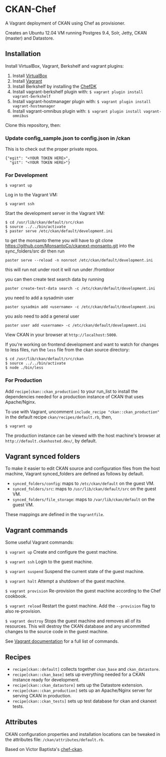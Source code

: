 # CKAN-Chef

A Vagrant deployment of CKAN using Chef as provisioner.

Creates an Ubuntu 12.04 VM running Postgres 9.4, Solr, Jetty, CKAN (master) and Datastore.

## Installation

Install VirtualBox, Vagrant, Berkshelf and vagrant plugins:

1. Install [VirtualBox](https://www.virtualbox.org/wiki/Downloads)
2. Install [Vagrant](https://www.vagrantup.com/)
3. Install Berkshelf by installing the [ChefDK](https://downloads.chef.io/chef-dk/)
4. Install vagrant-berkshelf plugin with: `$ vagrant plugin install vagrant-berkshelf`
5. Install vagrant-hostmanager plugin with: `$ vagrant plugin install vagrant-hostmanager`
6. Install vagrant-omnibus plugin with: `$ vagrant plugin install vagrant-omnibus`

Clone this repository, then:

### Update config_sample.json to config.json in /ckan

This is to check out the proper private repos.
```
{"egit": "<YOUR TOKEN HERE>",
  "git": "<YOUR TOKEN HERE>"}
```

### For Development

`$ vagrant up`

Log in to the Vagrant VM:

`$ vagrant ssh`

Start the development server in the Vagrant VM:

```
$ cd /usr/lib/ckan/default/src/ckan
$ source ../../bin/activate
$ paster serve /etc/ckan/default/development.ini
```
to get the monsanto theme you will have to git clone https://github.com/MonsantoCo/ckanext-monsanto.git 
into the sync_folders/src dir then run 

`paster serve --reload -n nonroot /etc/ckan/default/development.ini`

this will run not under root it will run under /frontdoor

you can then create test search data by running

`paster create-test-data search -c /etc/ckan/default/development.ini`

you need to add a sysadmin user 

`paster sysadmin add <username> -c /etc/ckan/default/development.ini`

you aslo need to add a general user 

`paster user add <username> -c /etc/ckan/default/development.ini`




View CKAN in your browser at `http://localhost:5000`.

If you're working on frontend development and want to watch for changes to less files, run the `less` file from the ckan source directory:

```
$ cd /usr/lib/ckan/default/src/ckan
$ source ../../bin/activate
$ node ./bin/less
```

### For Production

Add `recipe[ckan::ckan_production]` to your run_list to install the dependencies needed for a production instance of CKAN that uses Apache/Nginx.

To use with Vagrant, uncomment `include_recipe "ckan::ckan_production"` in the default recipe `ckan/recipes/default.rb`, then,

`$ vagrant up`

The production instance can be viewed with the host machine's browser at `http://default.ckanhosted.dev/`, by default.

## Vagrant synced folders

To make it easier to edit CKAN source and configuration files from the host machine, Vagrant synced_folders are defined as follows by default.

* `synced_folders/config`: maps to `/etc/ckan/default` on the guest VM.
* `synced_folders/src`: maps to `/usr/lib/ckan/default/src` on the guest VM.
* `synced_folders/file_storage`: maps to `/var/lib/ckan/default` on the guest VM.

These mappings are defined in the `Vagrantfile`.

## Vagrant commands

Some useful Vagrant commands:

`$ vagrant up` Create and configure the guest machine.

`$ vagrant ssh` Login to the guest machine.

`$ vagrant suspend` Suspend the current state of the guest machine.

`$ vagrant halt` Attempt a shutdown of the guest machine.

`$ vagrant provision` Re-provision the guest machine according to the Chef cookbook.

`$ vagrant reload` Restart the guest machine. Add the `--provision` flag to also re-provision.

`$ vagrant destroy` Stops the guest machine and removes all of its resources. This will destroy the CKAN database and any uncommitted changes to the source code in the guest machine.

See [Vagrant documentation](http://docs.vagrantup.com/v2/cli/index.html) for a full list of commands.

## Recipes

* `recipe[ckan::default]` collects together `ckan_base` and `ckan_datastore`.
* `recipe[ckan::ckan_base]` sets up everything needed for a CKAN instance ready for development.
* `recipe[ckan::ckan_datastore]` sets up the Datastore extension.
* `recipe[ckan::ckan_production]` sets up an Apache/Nginx server for serving CKAN in production.
* `recipe[ckan::ckan_tests]` sets up test database for ckan and ckanext tests.

## Attributes

CKAN configuration properties and installation locations can be tweaked in the attributes file: `/ckan/attributes/default.rb`.

Based on Victor Baptista's [chef-ckan](https://github.com/vitorbaptista/chef-ckan).


